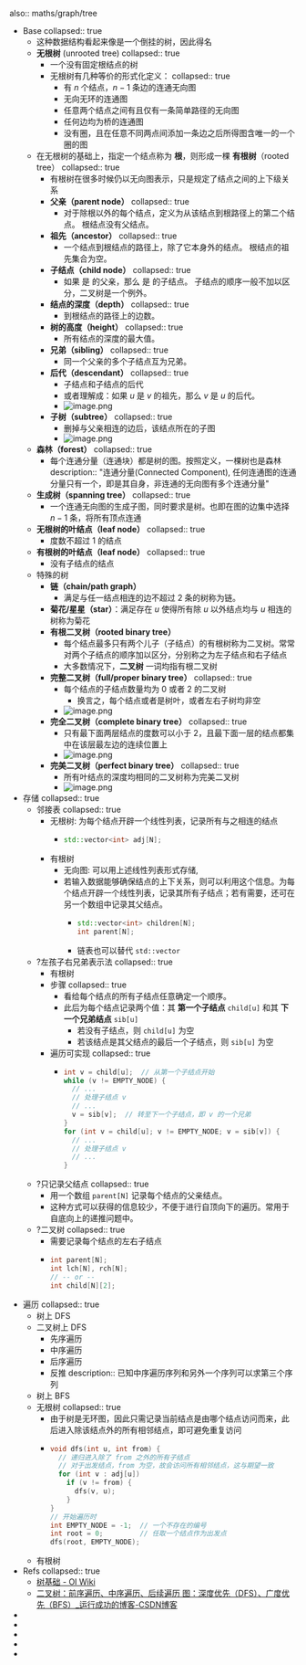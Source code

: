also:: maths/graph/tree

- Base
  collapsed:: true
  - 这种数据结构看起来像是一个倒挂的树，因此得名
  - **无根树** (unrooted tree)
    collapsed:: true
    - 一个没有固定根结点的树
    - 无根树有几种等价的形式化定义：
      collapsed:: true
      - 有 $n$ 个结点，$n-1$ 条边的连通无向图
      - 无向无环的连通图
      - 任意两个结点之间有且仅有一条简单路径的无向图
      - 任何边均为桥的连通图
      - 没有圈，且在任意不同两点间添加一条边之后所得图含唯一的一个圈的图
  - 在无根树的基础上，指定一个结点称为 **根**，则形成一棵 **有根树**（rooted tree）
    collapsed:: true
    - 有根树在很多时候仍以无向图表示，只是规定了结点之间的上下级关系
    - **父亲（parent node）**
      collapsed:: true
      - 对于除根以外的每个结点，定义为从该结点到根路径上的第二个结点。 根结点没有父结点。
    - **祖先（ancestor）**
      collapsed:: true
      - 一个结点到根结点的路径上，除了它本身外的结点。 根结点的祖先集合为空。
    - **子结点（child node）**
      collapsed:: true
      - 如果  是  的父亲，那么  是  的子结点。
        子结点的顺序一般不加以区分，二叉树是一个例外。
    - **结点的深度（depth）**
      collapsed:: true
      - 到根结点的路径上的边数。
    - **树的高度（height）**
      collapsed:: true
      - 所有结点的深度的最大值。
    - **兄弟（sibling）**
      collapsed:: true
      - 同一个父亲的多个子结点互为兄弟。
    - **后代（descendant）**
      collapsed:: true
      - 子结点和子结点的后代
      - 或者理解成：如果 $u$ 是 $v$ 的祖先，那么 $v$ 是 $u$ 的后代。
      - ![image.png](../assets/maths/graph/tree/image_1663234292816_0.png)
    - **子树（subtree）**
      collapsed:: true
      - 删掉与父亲相连的边后，该结点所在的子图
      - ![image.png](../assets/maths/graph/tree/image_1663234303472_0.png)
  - **森林（forest）**
    collapsed:: true
    - 每个连通分量（连通块）都是树的图。按照定义，一棵树也是森林
      description:: "连通分量(Connected Component), 任何连通图的连通分量只有一个，即是其自身，非连通的无向图有多个连通分量"
  - **生成树（spanning tree）**
    collapsed:: true
    - 一个连通无向图的生成子图，同时要求是树。也即在图的边集中选择 $n-1$ 条，将所有顶点连通
  - **无根树的叶结点（leaf node）**
    collapsed:: true
    - 度数不超过 $1$ 的结点
  - **有根树的叶结点（leaf node）**
    collapsed:: true
    - 没有子结点的结点
  - 特殊的树
    - **链（chain/path graph）**
      - 满足与任一结点相连的边不超过 $2$ 条的树称为链。
    - **菊花/星星（star）**：满足存在 $u$ 使得所有除 $u$ 以外结点均与 $u$ 相连的树称为菊花
    - **有根二叉树（rooted binary tree）**
      - 每个结点最多只有两个儿子（子结点）的有根树称为二叉树。常常对两个子结点的顺序加以区分，分别称之为左子结点和右子结点
      - 大多数情况下，**二叉树** 一词均指有根二叉树
    - **完整二叉树（full/proper binary tree）**
      collapsed:: true
      - 每个结点的子结点数量均为 0 或者 2 的二叉树
        - 换言之，每个结点或者是树叶，或者左右子树均非空
      - ![image.png](../assets/maths/graph/tree/image_1663234145086_0.png)
    - **完全二叉树（complete binary tree）**
      collapsed:: true
      - 只有最下面两层结点的度数可以小于 2，且最下面一层的结点都集中在该层最左边的连续位置上
      - ![image.png](../assets/maths/graph/tree/image_1663234162345_0.png)
    - **完美二叉树（perfect binary tree）**
      collapsed:: true
      - 所有叶结点的深度均相同的二叉树称为完美二叉树
      - ![image.png](../assets/maths/graph/tree/image_1663234180296_0.png)
- 存储
  collapsed:: true
  - 邻接表
    collapsed:: true
    - 无根树: 为每个结点开辟一个线性列表，记录所有与之相连的结点
      - ```cpp
        std::vector<int> adj[N];
        ```
    - 有根树
      - 无向图: 可以用上述线性列表形式存储,
      - 若输入数据能够确保结点的上下关系，则可以利用这个信息。为每个结点开辟一个线性列表，记录其所有子结点；若有需要，还可在另一个数组中记录其父结点。
        - ```cpp
          std::vector<int> children[N];
          int parent[N];
          ```
        - 链表也可以替代 `std::vector`
  - ?左孩子右兄弟表示法
    collapsed:: true
    - 有根树
    - 步骤
      collapsed:: true
      - 看给每个结点的所有子结点任意确定一个顺序。
      - 此后为每个结点记录两个值：其 **第一个子结点**  `child[u]`  和其 **下一个兄弟结点**  `sib[u]`
        - 若没有子结点，则  `child[u]`  为空
        - 若该结点是其父结点的最后一个子结点，则  `sib[u]`  为空
    - 遍历可实现
      collapsed:: true
      - ```cpp
        int v = child[u];  // 从第一个子结点开始
        while (v != EMPTY_NODE) {
          // ...
          // 处理子结点 v
          // ...
          v = sib[v];  // 转至下一个子结点，即 v 的一个兄弟
        }
        for (int v = child[u]; v != EMPTY_NODE; v = sib[v]) {
          // ...
          // 处理子结点 v
          // ...
        }
        ```
  - ?只记录父结点
    collapsed:: true
    - 用一个数组  `parent[N]`  记录每个结点的父亲结点。
    - 这种方式可以获得的信息较少，不便于进行自顶向下的遍历。常用于自底向上的递推问题中。
  - ?二叉树
    collapsed:: true
    - 需要记录每个结点的左右子结点
    - ```cpp
      int parent[N];
      int lch[N], rch[N];
      // -- or --
      int child[N][2];
      ```
- 遍历
  collapsed:: true
  - 树上 DFS
  - 二叉树上 DFS
    - 先序遍历
    - 中序遍历
    - 后序遍历
    - 反推
      description:: 已知中序遍历序列和另外一个序列可以求第三个序列
  - 树上 BFS
  - 无根树
    collapsed:: true
    - 由于树是无环图，因此只需记录当前结点是由哪个结点访问而来，此后进入除该结点外的所有相邻结点，即可避免重复访问
    - ```cpp
      void dfs(int u, int from) {
        // 递归进入除了 from 之外的所有子结点
        // 对于出发结点，from 为空，故会访问所有相邻结点，这与期望一致
        for (int v : adj[u])
          if (v != from) {
            dfs(v, u);
          }
      }
      // 开始遍历时
      int EMPTY_NODE = -1;  // 一个不存在的编号
      int root = 0;         // 任取一个结点作为出发点
      dfs(root, EMPTY_NODE);
      ```
  - 有根树
- Refs
  collapsed:: true
  - [树基础 - OI Wiki](https://oi-wiki.org/graph/tree-basic/#%E6%A0%91%E4%B8%8A-dfs)
  - [二叉树：前序遍历、中序遍历、后续遍历 图：深度优先（DFS）、广度优先（BFS）_运行成功的博客-CSDN博客](https://blog.csdn.net/weixin_43357638/article/details/99730284)
-
-
-
-
-